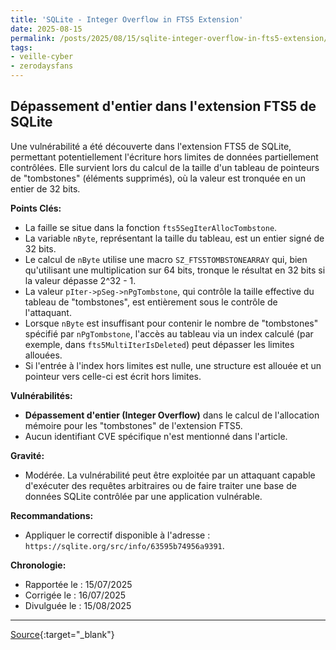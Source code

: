 ```yaml
---
title: 'SQLite - Integer Overflow in FTS5 Extension'
date: 2025-08-15
permalink: /posts/2025/08/15/sqlite-integer-overflow-in-fts5-extension/
tags:
- veille-cyber
- zerodaysfans
---
```

## Dépassement d'entier dans l'extension FTS5 de SQLite

Une vulnérabilité a été découverte dans l'extension FTS5 de SQLite, permettant potentiellement l'écriture hors limites de données partiellement contrôlées. Elle survient lors du calcul de la taille d'un tableau de pointeurs de "tombstones" (éléments supprimés), où la valeur est tronquée en un entier de 32 bits.

**Points Clés:**

*   La faille se situe dans la fonction `fts5SegIterAllocTombstone`.
*   La variable `nByte`, représentant la taille du tableau, est un entier signé de 32 bits.
*   Le calcul de `nByte` utilise une macro `SZ_FTS5TOMBSTONEARRAY` qui, bien qu'utilisant une multiplication sur 64 bits, tronque le résultat en 32 bits si la valeur dépasse 2^32 - 1.
*   La valeur `pIter->pSeg->nPgTombstone`, qui contrôle la taille effective du tableau de "tombstones", est entièrement sous le contrôle de l'attaquant.
*   Lorsque `nByte` est insuffisant pour contenir le nombre de "tombstones" spécifié par `nPgTombstone`, l'accès au tableau via un index calculé (par exemple, dans `fts5MultiIterIsDeleted`) peut dépasser les limites allouées.
*   Si l'entrée à l'index hors limites est nulle, une structure est allouée et un pointeur vers celle-ci est écrit hors limites.

**Vulnérabilités:**

*   <strong>Dépassement d'entier (Integer Overflow)</strong> dans le calcul de l'allocation mémoire pour les "tombstones" de l'extension FTS5.
*   Aucun identifiant CVE spécifique n'est mentionné dans l'article.

**Gravité:**

*   Modérée. La vulnérabilité peut être exploitée par un attaquant capable d'exécuter des requêtes arbitraires ou de faire traiter une base de données SQLite contrôlée par une application vulnérable.

**Recommandations:**

*   Appliquer le correctif disponible à l'adresse : `https://sqlite.org/src/info/63595b74956a9391`.

**Chronologie:**

*   Rapportée le : 15/07/2025
*   Corrigée le : 16/07/2025
*   Divulguée le : 15/08/2025

---
[Source](https://github.com/google/security-research/security/advisories/GHSA-v2c8-vqqp-hv3g){:target="_blank"}
